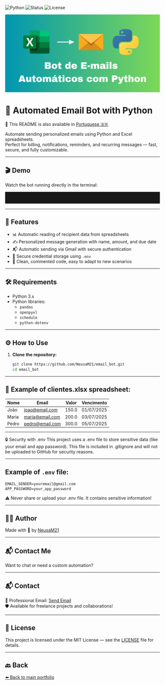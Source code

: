 ![Python](https://img.shields.io/badge/Python-3.x-blue?style=flat-square)
![Status](https://img.shields.io/badge/Status-Completed-brightgreen?style=flat-square)
![License](https://img.shields.io/badge/License-MIT-lightgrey?style=flat-square)

![Project Cover](capa_nova.png)

# 📧 Automated Email Bot with Python

📄 This README is also available in [Portuguese 🇧🇷](README.md)

Automate sending personalized emails using Python and Excel spreadsheets.  
Perfect for billing, notifications, reminders, and recurring messages — fast, secure, and fully customizable.

---

## 🎬 Demo

Watch the bot running directly in the terminal:

![Email Bot Demo](email_bot_demo.gif)

---

## 🚀 Features

- 📊 Automatic reading of recipient data from spreadsheets  
- ✍️ Personalized message generation with name, amount, and due date  
- 📬 Automatic sending via Gmail with secure authentication  
- 🔐 Secure credential storage using `.env`  
- 🧩 Clean, commented code, easy to adapt to new scenarios  

---

## 🛠️ Requirements

- Python 3.x  
- Python libraries:  
  - `pandas`  
  - `openpyxl`  
  - `schedule`  
  - `python-dotenv`

---

## ⚙️ How to Use

1. **Clone the repository:**
   
   ```bash
   git clone https://github.com/NeusaM21/email_bot.git
   cd email_bot
   ```

---

## 🧾 Example of clientes.xlsx spreadsheet:

| Nome  | Email            | Valor  | Vencimento   |
|-------|------------------|--------|--------------|
| João  | joao@email.com   | 150.0  | 01/07/2025   |
| Maria | maria@email.com  | 200.0  | 03/07/2025   |
| Pedro | pedro@email.com  | 300.0  | 05/07/2025   |

---

🔒 Security with .env
This project uses a .env file to store sensitive data (like your email and app password).
This file is included in .gitignore and will not be uploaded to GitHub for security reasons.

---

## Example of `.env` file:

```env
EMAIL_SENDER=youremail@gmail.com
APP_PASSWORD=your_app_password
```


⚠️ Never share or upload your .env file. It contains sensitive information!

---

## 👩‍💻 Author

Made with 💙 by [NeusaM21](https://github.com/NeusaM21)

---

## 📬 Contact Me

Want to chat or need a custom automation?

---

## 📬 Contact

📧 Professional Email: [Send Email](mailto:contact.neusam21@gmail.com)  
🛡️ Available for freelance projects and collaborations!

---

## 📝 License

This project is licensed under the MIT License — see the [LICENSE](LICENSE) file for details.

---

## 🔙 Back

[⬅️ Back to main portfolio](https://github.com/NeusaM21)





